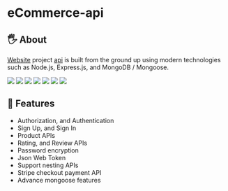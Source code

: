 # eCommerce-api
## 🖐️ About
[Website](https://mamolio.com/) project [api](https://mamolio-api.vercel.app/api/v1/products) is built from the ground up using modern technologies such as Node.js, Express.js, and MongoDB / Mongoose.
<div>
  <img src="https://img.shields.io/badge/-JavaScript-2c3e50.svg?logo=javascript&style=flat">
  <img src="https://img.shields.io/badge/-Node.JS-2c3e50.svg?logo=node.js&style=flat">
  <img src="https://img.shields.io/badge/-Express.JS-2c3e50.svg?logo=express&style=flat">
  <img src="https://img.shields.io/badge/-MongoDB-2c3e50.svg?logo=mongodb&style=flat">
  <img src="https://img.shields.io/badge/-JWT-2c3e50.svg?logo=JSON%20web%20tokens&style=flat">
  <img src="https://img.shields.io/badge/-Stripe-2c3e50.svg?logo=stripe&style=flat">
  <img src="https://img.shields.io/badge/-Vercel-2c3e50.svg?logo=vercel&style=flat">
</div>

## 🚀 Features
- Authorization, and Authentication
- Sign Up, and Sign In
- Product APIs
- Rating, and Review APIs
- Password encryption
- Json Web Token
- Support nesting APIs
- Stripe checkout payment API
- Advance mongoose features
